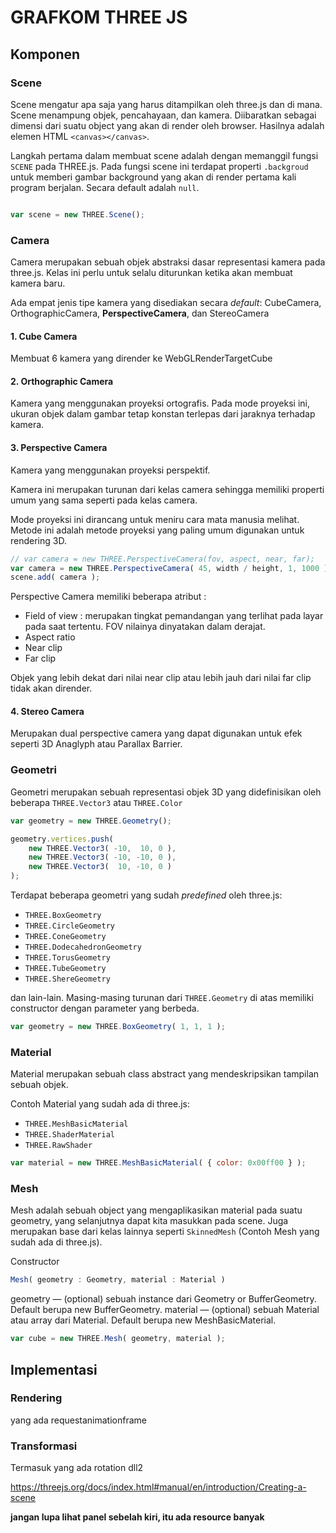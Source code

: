 # GRAFKOM THREE JS

## Komponen

### Scene

Scene mengatur apa saja yang harus ditampilkan oleh three.js dan di mana. Scene menampung objek, pencahayaan, dan kamera. Diibaratkan sebagai dimensi dari suatu object yang akan di render oleh browser. Hasilnya adalah elemen HTML ```<canvas></canvas>```.

Langkah pertama dalam membuat scene adalah dengan memanggil fungsi ```SCENE``` pada THREE.js. Pada fungsi scene ini terdapat properti ```.backgroud``` untuk memberi gambar background yang akan di render pertama kali program berjalan. Secara default adalah ```null```.

```js

var scene = new THREE.Scene();

```

### __Camera__

Camera merupakan sebuah objek abstraksi dasar representasi kamera pada three.js. Kelas ini perlu untuk selalu diturunkan ketika akan membuat kamera baru.

Ada empat jenis tipe kamera yang disediakan secara *default*: CubeCamera, OrthographicCamera, **PerspectiveCamera**, dan StereoCamera

#### 1. Cube Camera

Membuat 6 kamera yang dirender ke WebGLRenderTargetCube

#### 2. Orthographic Camera

Kamera yang menggunakan proyeksi ortografis. Pada mode proyeksi ini, ukuran objek dalam gambar tetap konstan terlepas dari jaraknya terhadap kamera.

#### 3. Perspective Camera

Kamera yang menggunakan proyeksi perspektif. 

Kamera ini merupakan turunan dari kelas camera sehingga memiliki properti umum yang sama seperti pada kelas camera.

Mode proyeksi ini dirancang untuk meniru cara mata manusia melihat. Metode ini adalah metode proyeksi yang paling umum digunakan untuk rendering 3D.

```js
// var camera = new THREE.PerspectiveCamera(fov, aspect, near, far);
var camera = new THREE.PerspectiveCamera( 45, width / height, 1, 1000 );
scene.add( camera );
```

Perspective Camera memiliki beberapa atribut :

- Field of view : merupakan tingkat pemandangan yang terlihat pada layar pada saat tertentu. FOV nilainya dinyatakan dalam derajat.
- Aspect ratio
- Near clip
- Far clip

Objek yang lebih dekat dari nilai near clip atau lebih jauh dari nilai far clip tidak akan dirender.

#### 4. Stereo Camera

Merupakan dual perspective camera yang dapat digunakan untuk efek seperti 3D Anaglyph atau Parallax Barrier.

### Geometri

Geometri merupakan sebuah representasi objek 3D yang didefinisikan oleh beberapa `THREE.Vector3` atau `THREE.Color`

```javascript
var geometry = new THREE.Geometry();

geometry.vertices.push(
	new THREE.Vector3( -10,  10, 0 ),
	new THREE.Vector3( -10, -10, 0 ),
	new THREE.Vector3(  10, -10, 0 )
);
```

Terdapat beberapa geometri yang sudah *predefined* oleh three.js:

- `THREE.BoxGeometry`
- `THREE.CircleGeometry`
- `THREE.ConeGeometry`
- `THREE.DodecahedronGeometry`
- `THREE.TorusGeometry`
- `THREE.TubeGeometry`
- `THREE.ShereGeometry`

dan lain-lain. Masing-masing turunan dari `THREE.Geometry` di atas memiliki constructor dengan parameter yang berbeda.

```javascript
var geometry = new THREE.BoxGeometry( 1, 1, 1 );
```



### Material
Material merupakan sebuah class abstract yang mendeskripsikan tampilan sebuah objek.

Contoh Material yang sudah ada di three.js:

- `THREE.MeshBasicMaterial`
- `THREE.ShaderMaterial`
- `THREE.RawShader`

```javascript
var material = new THREE.MeshBasicMaterial( { color: 0x00ff00 } );
```

### Mesh
Mesh adalah sebuah object yang mengaplikasikan material pada suatu geometry, yang selanjutnya dapat kita masukkan pada scene. Juga merupakan base dari kelas lainnya seperti `SkinnedMesh` (Contoh Mesh yang sudah ada di three.js).

Constructor
```javascript
Mesh( geometry : Geometry, material : Material )
```
geometry — (optional) sebuah instance dari Geometry or BufferGeometry. Default berupa new BufferGeometry.
material — (optional) sebuah Material atau array dari Material. Default berupa new MeshBasicMaterial.


```javascript
var cube = new THREE.Mesh( geometry, material );
```

## Implementasi

### Rendering

yang ada requestanimationframe

### Transformasi

Termasuk yang ada rotation dll2



https://threejs.org/docs/index.html#manual/en/introduction/Creating-a-scene



**jangan lupa lihat panel sebelah kiri, itu ada resource banyak**

